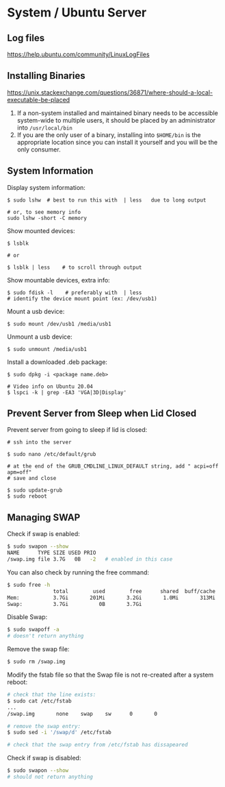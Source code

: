 # System / Ubuntu Server

## Log files

https://help.ubuntu.com/community/LinuxLogFiles

## Installing Binaries

https://unix.stackexchange.com/questions/36871/where-should-a-local-executable-be-placed

1. If a non-system installed and maintained binary needs to be accessible system-wide to multiple users, it should be placed by an administrator into `/usr/local/bin`
2. If you are the only user of a binary, installing into `$HOME/bin` is the appropriate location since you can install it yourself and you will be the only consumer.

## System Information

Display system information:
```
$ sudo lshw  # best to run this with  | less   due to long output

# or, to see memory info
sudo lshw -short -C memory
```

Show mounted devices:
```
$ lsblk

# or

$ lsblk | less    # to scroll through output
```

Show mountable devices, extra info:
```
$ sudo fdisk -l    # preferably with  | less
# identify the device mount point (ex: /dev/usb1)
```

Mount a usb device:
```
$ sudo mount /dev/usb1 /media/usb1
```

Unmount a usb device:
```
$ sudo unmount /media/usb1
```

Install a downloaded .deb package:
```
$ sudo dpkg -i <package name.deb>
```

```
# Video info on Ubuntu 20.04
$ lspci -k | grep -EA3 'VGA|3D|Display'
```


## Prevent Server from Sleep when Lid Closed

Prevent server from going to sleep if lid is closed:
```
# ssh into the server

$ sudo nano /etc/default/grub

# at the end of the GRUB_CMDLINE_LINUX_DEFAULT string, add " acpi=off apm=off"
# save and close

$ sudo update-grub
$ sudo reboot
```

## Managing SWAP

Check if swap is enabled:
```bash
$ sudo swapon --show
NAME      TYPE SIZE USED PRIO
/swap.img file 3.7G   0B   -2   # enabled in this case
```

You can also check by running the free command:
```bash
$ sudo free -h
               total        used        free      shared  buff/cache   available
Mem:           3.7Gi       201Mi       3.2Gi       1.0Mi       313Mi       3.3Gi
Swap:          3.7Gi          0B       3.7Gi
```

Disable Swap:
```bash
$ sudo swapoff -a
# doesn't return anything
```

Remove the swap file:
```bash
$ sudo rm /swap.img
```

Modify the fstab file so that the Swap file is not re-created after a system reboot:
```bash
# check that the line exists:
$ sudo cat /etc/fstab
...
/swap.img       none    swap    sw      0       0

# remove the swap entry:
$ sudo sed -i '/swap/d' /etc/fstab

# check that the swap entry from /etc/fstab has dissapeared
```

Check if swap is disabled:
```bash
$ sudo swapon --show
# should not return anything
```
